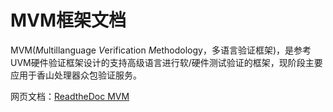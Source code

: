 # MVM框架文档

MVM(*M*ultillanguage *V*erification *M*ethodology，多语言验证框架)，是参考UVM硬件验证框架设计的支持高级语言进行软/硬件测试验证的框架，现阶段主要应用于香山处理器众包验证服务。

网页文档：[ReadtheDoc MVM](https://mvm-doc.readthedocs.io/zh-cn/latest/)
